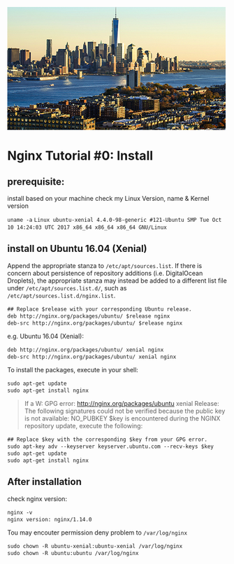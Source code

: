 ![Alt Image Text](images/headline1.jpg "headline")
# Nginx Tutorial #0: Install

## prerequisite:
install based on your machine
check my Linux Version, name & Kernel version

`uname -a`
`Linux ubuntu-xenial 4.4.0-98-generic #121-Ubuntu SMP Tue Oct 10 14:24:03 UTC 2017 x86_64 x86_64 x86_64 GNU/Linux`

## install on  Ubuntu 16.04 (Xenial)

Append the appropriate stanza to `/etc/apt/sources.list`. If there is concern about persistence of repository additions (i.e. DigitalOcean Droplets), the appropriate stanza may instead be added to a different list file under `/etc/apt/sources.list.d/`, such as `/etc/apt/sources.list.d/nginx.list`.

```
## Replace $release with your corresponding Ubuntu release.
deb http://nginx.org/packages/ubuntu/ $release nginx
deb-src http://nginx.org/packages/ubuntu/ $release nginx
```

e.g. Ubuntu 16.04 (Xenial):

```
deb http://nginx.org/packages/ubuntu/ xenial nginx
deb-src http://nginx.org/packages/ubuntu/ xenial nginx
```

To install the packages, execute in your shell:

```
sudo apt-get update
sudo apt-get install nginx
```

> If a W: GPG error: http://nginx.org/packages/ubuntu xenial Release: The following signatures could not be verified because the public key is not available: NO_PUBKEY $key is encountered during the NGINX repository update, execute the following:

```
## Replace $key with the corresponding $key from your GPG error.
sudo apt-key adv --keyserver keyserver.ubuntu.com --recv-keys $key
sudo apt-get update
sudo apt-get install nginx
```

## After installation

check nginx version:

```
nginx -v
nginx version: nginx/1.14.0

```

Tou may encouter permission deny problem to `/var/log/nginx`

```
sudo chown -R ubuntu-xenial:ubuntu-xenial /var/log/nginx
sudo chown -R ubuntu:ubuntu /var/log/nginx
```
